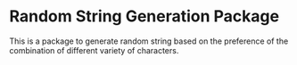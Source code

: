 # Random String Generation Package

This is a package to generate random string based on the preference of the combination of different variety of characters.